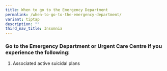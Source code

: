 ```yaml
---
title: When to go to the Emergency Department
permalink: /when-to-go-to-the-emergency-department/
variant: tiptap
description: ""
third_nav_title: Insomnia
---
```

<h3>Go to the Emergency Department or Urgent Care Centre if you experience the following:</h3>
<ol data-tight="true" class="tight">
<li>
<p>Associated active suicidal plans</p>
</li>
</ol>
<p></p>